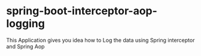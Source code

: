 # spring-boot-interceptor-aop-logging
This Application gives you idea how to Log the data using Spring interceptor and Spring Aop
